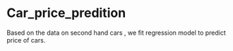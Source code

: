 # Car_price_predition
Based on the data on second hand cars , we fit regression model to predict price of cars.
